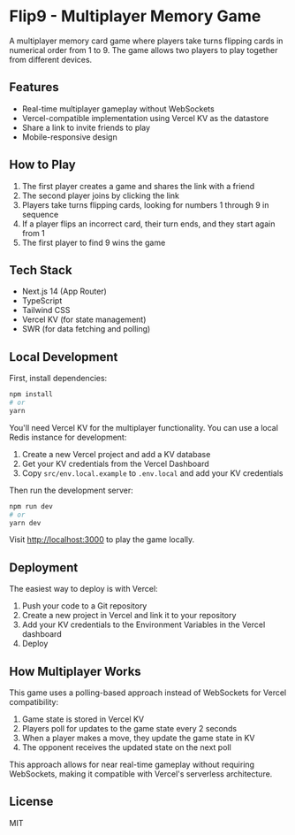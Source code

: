 # Flip9 - Multiplayer Memory Game

A multiplayer memory card game where players take turns flipping cards in numerical order from 1 to 9. The game allows two players to play together from different devices.

## Features

- Real-time multiplayer gameplay without WebSockets
- Vercel-compatible implementation using Vercel KV as the datastore
- Share a link to invite friends to play
- Mobile-responsive design

## How to Play

1. The first player creates a game and shares the link with a friend
2. The second player joins by clicking the link
3. Players take turns flipping cards, looking for numbers 1 through 9 in sequence
4. If a player flips an incorrect card, their turn ends, and they start again from 1
5. The first player to find 9 wins the game

## Tech Stack

- Next.js 14 (App Router)
- TypeScript
- Tailwind CSS
- Vercel KV (for state management)
- SWR (for data fetching and polling)

## Local Development

First, install dependencies:

```bash
npm install
# or
yarn
```

You'll need Vercel KV for the multiplayer functionality. You can use a local Redis instance for development:

1. Create a new Vercel project and add a KV database
2. Get your KV credentials from the Vercel Dashboard
3. Copy `src/env.local.example` to `.env.local` and add your KV credentials

Then run the development server:

```bash
npm run dev
# or
yarn dev
```

Visit [http://localhost:3000](http://localhost:3000) to play the game locally.

## Deployment

The easiest way to deploy is with Vercel:

1. Push your code to a Git repository
2. Create a new project in Vercel and link it to your repository
3. Add your KV credentials to the Environment Variables in the Vercel dashboard
4. Deploy

## How Multiplayer Works

This game uses a polling-based approach instead of WebSockets for Vercel compatibility:

1. Game state is stored in Vercel KV
2. Players poll for updates to the game state every 2 seconds
3. When a player makes a move, they update the game state in KV
4. The opponent receives the updated state on the next poll

This approach allows for near real-time gameplay without requiring WebSockets, making it compatible with Vercel's serverless architecture.

## License

MIT
